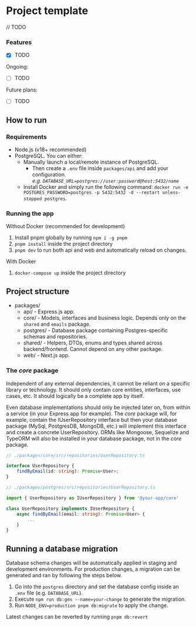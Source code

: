 # Project template

// TODO

### Features

- [x] TODO

Ongoing:
- [ ] TODO

Future plans:
- [ ] TODO
 
## How to run

### Requirements
- Node.js (v18+ recommended)
- PostgreSQL. You can either:
    - Manually launch a local/remote instance of PostgreSQL.
      - Then create a `.env` file inside `packages/api` and add your configuration.<br>
      *e.g. `DATABASE_URL=postgres://user:password@host:5432/name`*
    - Install Docker and simply run the following command: `docker run -e POSTGRES_PASSWORD=postgres -p 5432:5432 -d --restart unless-stopped postgres`.

### Running the app

Without Docker (recommended for development)

1. Install pnpm globally by running  `npm i -g pnpm`
2. `pnpm install` inside the project directory
3. `pnpm dev` to run both api and web and automatically reload on changes.

With Docker

1. `docker-compose up` inside the project directory

## Project structure

- packages/
  - api/ - Express.js app.
  - core/ - Models, interfaces and business logic. Depends only on the `shared` and `emails` package.
  - postgres/ - Database package containing Postgres-specific schemas and repositories.
  - shared/ - Helpers, DTOs, enums and types shared across backend/frontend. Cannot depend on any other package.
  - web/ - Next.js app.

### The _core_ package

Independent of any external dependencies, it cannot be reliant on a specific library or technology. It should only contain core entities, interfaces, use cases, etc. It should logically be a complete app by itself.

Even database implementations should only be injected later on, from within a service (in your Express app for example). The _core_ package will, for example, contain the IUserRepository interface but then your database package (MySql, PostgresDB, MongoDB, etc.) will implement this interface and create a concrete UserRepository. ORMs like Mongoose, Sequelize and TypeORM will also be installed in your database package, not in the _core_ package.

```TypeScript
// ./packages/core/src/repositories/UserRepository.ts

interface UserRepository {
    findByEmail(id: string): Promise<User>;
}

// ./packages/postgres/src/repositories/UserRepository.ts

import { UserRepository as IUserRepository } from '@your-app/core'

class UserRepository implements IUserRepository {
    async findByEmail(email: string): Promise<User> {
        ...
    }
}
```

## Running a database migration

Database schema changes will be automatically applied in staging and development environments. For production changes, a migration can be generated and ran by following the steps below. 

1. Go into the `postgres` directory and set the database config inside an `.env` file (e.g. `DATABASE_URL`).
2. Execute `npm run db:gen --name=your-change` to generate the migration.
3. Run `NODE_ENV=production pnpm db:migrate` to apply the change.

Latest changes can be reverted by running `pnpm db:revert`
